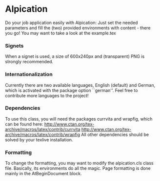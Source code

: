 # Alpication

Do your job application easily with Alpication: Just set the needed parameters and fill the (two) provided
environments with content - there you go! You may want to take a look at the example.tex


### Signets

When a signet is used, a size of 600x240px and (transparent) PNG is strongly recommended.


### Internationalization

Currently there are two available languages, English (default) and German, which is activated with the package
option ``german''. Feel free to contribute more languages to the project!


### Dependencies

To use this class, you will need the packages currvita and wrapfig, which can be found here:
http://www.ctan.org/tex-archive/macros/latex/contrib/currvita
http://www.ctan.org/tex-archive/macros/latex/contrib/wrapfig
All other dependencies should be solved by your texlive installation.


### Formatting

To change the formatting, you may want to modify the alpication.cls class file. Basically, its environments
do all the magic. Page formatting is done mainly in the AtBeginDocument block.

